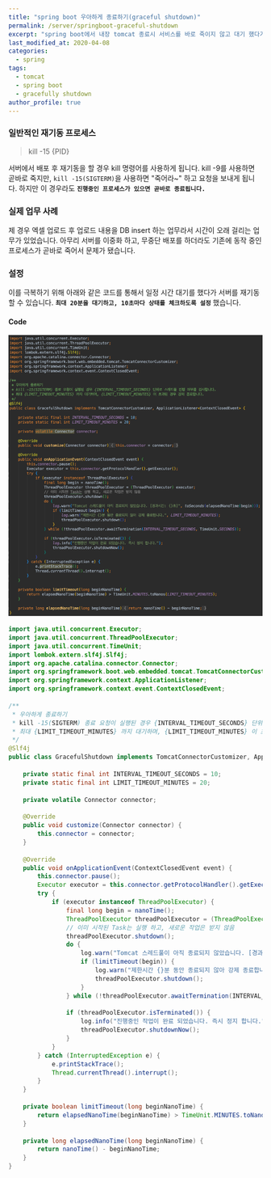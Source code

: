 ```yaml
---
title: "spring boot 우아하게 종료하기(graceful shutdown)"
permalink: /server/springboot-graceful-shutdown
excerpt: "spring boot에서 내장 tomcat 종료시 서비스를 바로 죽이지 않고 대기 했다가 종료하는 방법에 대해서 설명합니다."
last_modified_at: 2020-04-08
categories:
  - spring
tags:
  - tomcat
  - spring boot
  - gracefully shutdown
author_profile: true
---
```


### 일반적인 재기동 프로세스
> kill -15 {PID}

서버에서 배포 후 재기동을 할 경우 kill 명령어를 사용하게 됩니다.
kill -9를 사용하면 곧바로 죽지만, `kill -15(SIGTERM)`을 사용하면 "죽어라~" 하고 요청을 보내게 됩니다.
하지만 이 경우라도 **`진행중인 프로세스가 있으면 곧바로 종료됩니다.`**


### 실제 업무 사례
제 경우 엑셀 업로드 후 업로드 내용을 DB insert 하는 업무라서 시간이 오래 걸리는 업무가 있었습니다.
아무리 서버를 이중화 하고, 무중단 배포를 하더라도 기존에 동작 중인 프로세스가 곧바로 죽어서 문제가 됐습니다.


### 설정
이를 극복하기 위해 아래와 같은 코드를 통해서 일정 시간 대기를 했다가 서버를 재기동 할 수 있습니다.
**`최대 20분을 대기하고, 10초마다 상태를 체크하도록 설정`** 했습니다.


#### Code
![img01](/assets/images/blog/0001/img01.png)
```java
import java.util.concurrent.Executor;
import java.util.concurrent.ThreadPoolExecutor;
import java.util.concurrent.TimeUnit;
import lombok.extern.slf4j.Slf4j;
import org.apache.catalina.connector.Connector;
import org.springframework.boot.web.embedded.tomcat.TomcatConnectorCustomizer;
import org.springframework.context.ApplicationListener;
import org.springframework.context.event.ContextClosedEvent;

/**
 * 우아하게 종료하기
 * kill -15(SIGTERM) 종료 요청이 실행된 경우 {INTERVAL_TIMEOUT_SECONDS} 단위로 스레드풀 진행 여부를 검사합니다.
 * 최대 {LIMIT_TIMEOUT_MINUTES} 까지 대기하며, {LIMIT_TIMEOUT_MINUTES} 이 초과된 경우 강제 종료합니다.
 */
@Slf4j
public class GracefulShutdown implements TomcatConnectorCustomizer, ApplicationListener<ContextClosedEvent> {

    private static final int INTERVAL_TIMEOUT_SECONDS = 10;
    private static final int LIMIT_TIMEOUT_MINUTES = 20;

    private volatile Connector connector;

    @Override
    public void customize(Connector connector) {
        this.connector = connector;
    }

    @Override
    public void onApplicationEvent(ContextClosedEvent event) {
        this.connector.pause();
        Executor executor = this.connector.getProtocolHandler().getExecutor();
        try {
            if (executor instanceof ThreadPoolExecutor) {
                final long begin = nanoTime();
                ThreadPoolExecutor threadPoolExecutor = (ThreadPoolExecutor) executor;
                // 이미 시작된 Task는 실행 하고, 새로운 작업은 받지 않음
                threadPoolExecutor.shutdown();
                do {
                    log.warn("Tomcat 스레드풀이 아직 종료되지 않았습니다. [경과시간: {}초]", toSeconds(elapsedNanoTime(begin)));
                    if (limitTimeout(begin)) {
                        log.warn("제한시간 {}분 동안 종료되지 않아 강제 종료합니다.", LIMIT_TIMEOUT_MINUTES);
                        threadPoolExecutor.shutdown();
                    }
                } while (!threadPoolExecutor.awaitTermination(INTERVAL_TIMEOUT_SECONDS, TimeUnit.SECONDS));

                if (threadPoolExecutor.isTerminated()) {
                    log.info("진행중인 작업이 완료 되었습니다. 즉시 정지 합니다.");
                    threadPoolExecutor.shutdownNow();
                }
            }
        } catch (InterruptedException e) {
            e.printStackTrace();
            Thread.currentThread().interrupt();
        }
    }

    private boolean limitTimeout(long beginNanoTime) {
        return elapsedNanoTime(beginNanoTime) > TimeUnit.MINUTES.toNanos(LIMIT_TIMEOUT_MINUTES);
    }

    private long elapsedNanoTime(long beginNanoTime) {
        return nanoTime() - beginNanoTime;
    }
}
```
